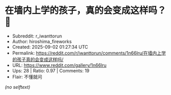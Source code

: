 # 在墙内上学的孩子，真的会变成这样吗？🥹

- Subreddit: r_iwanttorun
- Author: hiroshima_fireworks
- Created: 2025-09-02 01:27:34 UTC
- Permalink: https://reddit.com/r/iwanttorun/comments/1n66lru/在墙内上学的孩子真的会变成这样吗/
- URL: https://www.reddit.com/gallery/1n66lru
- Ups: 28 | Ratio: 0.97 | Comments: 19
- Flair: 不懂就问

_(no selftext)_
